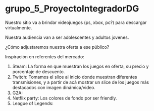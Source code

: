 # grupo_5_ProyectoIntegradorDG

Nuestro sitio va a brindar videojuegos (ps, xbox, pc?) para descargar virtualmente.

Nuestra audiencia van a ser adolescentes y adultos jovenes.

¿Cómo adjustaremos nuestra oferta a ese público?

Inspiración en referentes del mercado:
1) Steam: La forma en que muestran los juegos en oferta, su precio y porcentaje de descuento.
2) Twitch: Tomamos el slice al inicio donde muestran diferentes transmisiones, y a partir de acá mostrar un slice de los juegos más destacados con imagen dinámica/video.
3) G2A:
4) Netflix party: Los colores de fondo por ser friendly.
5) League of Legends:

